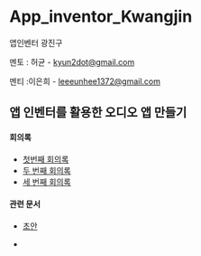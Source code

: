 # App_inventor_Kwangjin
앱인벤터 광진구

멘토 : 허균 - kyun2dot@gmail.com

멘티 :이은희 - leeeunhee1372@gmail.com

## 앱 인벤터를 활용한 오디오 앱 만들기

#### 회의록

- [첫번째 회의록](./First_meeting.md)
- [두 번째 회의록](./Second_meeting.md)
- [세 번째 회의록](./Third_meeting.md)

#### 관련 문서

- [초안](https://github.com/Kyun2da/App_inventor_Kwangjin/blob/master/앱만들기%20계획(이은희).pptx)

- 

  
